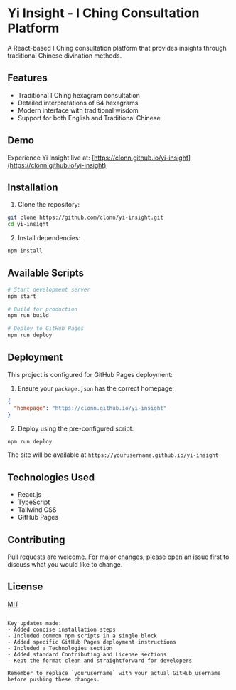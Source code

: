 # Yi Insight - I Ching Consultation Platform

A React-based I Ching consultation platform that provides insights through traditional Chinese divination methods.

## Features

- Traditional I Ching hexagram consultation
- Detailed interpretations of 64 hexagrams
- Modern interface with traditional wisdom
- Support for both English and Traditional Chinese

## Demo

Experience Yi Insight live at: [https://clonn.github.io/yi-insight](https://clonn.github.io/yi-insight)

## Installation

1. Clone the repository:
```bash
git clone https://github.com/clonn/yi-insight.git
cd yi-insight
```

2. Install dependencies:
```bash
npm install
```

## Available Scripts

```bash
# Start development server
npm start

# Build for production
npm run build

# Deploy to GitHub Pages
npm run deploy
```

## Deployment

This project is configured for GitHub Pages deployment:

1. Ensure your `package.json` has the correct homepage:
```json
{
  "homepage": "https://clonn.github.io/yi-insight"
}
```

2. Deploy using the pre-configured script:
```bash
npm run deploy
```

The site will be available at `https://yourusername.github.io/yi-insight`

## Technologies Used

- React.js
- TypeScript
- Tailwind CSS
- GitHub Pages

## Contributing

Pull requests are welcome. For major changes, please open an issue first to discuss what you would like to change.

## License

[MIT](https://choosealicense.com/licenses/mit/)
```

Key updates made:
- Added concise installation steps
- Included common npm scripts in a single block
- Added specific GitHub Pages deployment instructions
- Included a Technologies section
- Added standard Contributing and License sections
- Kept the format clean and straightforward for developers

Remember to replace `yourusername` with your actual GitHub username before pushing these changes.